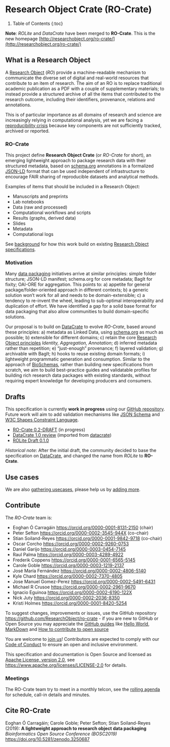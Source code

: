 <!--
   Copyright 2019 The University of Manchester and RO Crate contributors 
   <https://github.com/ResearchObject/ro-crate/graphs/contributors>

   Licensed under the Apache License, Version 2.0 (the "License");
   you may not use this file except in compliance with the License.
   You may obtain a copy of the License at

       http://www.apache.org/licenses/LICENSE-2.0

   Unless required by applicable law or agreed to in writing, software
   distributed under the License is distributed on an "AS IS" BASIS,
   WITHOUT WARRANTIES OR CONDITIONS OF ANY KIND, either express or implied.
   See the License for the specific language governing permissions and
   limitations under the License.
-->


# Research Object Crate (RO-Crate)

1. Table of Contents
{:toc}


**Note**: _ROLite_ and _DataCrate_ have been merged to **RO-Crate**.  This is the new homepage [http://researchobject.org/ro-crate/](http://researchobject.org/ro-crate/)


## What is a Research Object

A [Research Object](http://researchobject.org/) (_RO_) provide a machine-readable mechanism to communicate the diverse set of digital and real-world resources that contribute to an item of research. The aim of an RO is to replace traditional academic publication as a PDF with a couple of supplementary materials; to instead provide a structured archive of all the items that contributed to the research outcome, including their identifiers, provenance, relations and annotations.

This is of particular importance as all domains of research and science are increasingly relying in computational analysis, yet we are facing a [reproducibility crisis](https://doi.org/10.1038/533452a) because key components are not sufficiently tracked, archived or reported. 

### RO-Crate

This project define **Research Object Crate** (or _RO-Crate_ for short), an emerging lightweight approach to package research data with their structured metadata, based on [schema.org](https://schema.org/) annotations in a formalized [JSON-LD](http://json-ld.org/) format that can be used independent of infrastructure to encourage FAIR sharing of reproducible datasets and analytical methods.

Examples of items that should be included in a Research Object:

* Manuscripts and preprints
* Lab notebooks
* Data (raw and processed)
* Computational workflows and scripts
* Results (graphs, derived data)
* Slides
* Metadata
* Computational logs

See [background](background.md) for how this work build on existing [Research Object specifications](http://www.researchobject.org/specifications/).


### Motivation

Many [data packaging](https://rd-alliance.org/approaches-research-data-packaging-rda-11th-plenary-bof-meeting) initiatives arrive at similar principles: simple folder structure; JSON-LD manifest; schema.org for core metadata; BagIt for fixity; OAI-ORE for aggregation. This points to: a) appetite for general package/folder-oriented approach in different contexts; b) a generic solution won’t work for all and needs to be domain-extensible; c) a tendency to re-invent the wheel, leading to sub-optimal interoperability and duplication of effort.
We have identified a gap for a solid base format for data packaging that also allow communities to build domain-specific solutions. 

Our proposal is to build on [DataCrate](https://github.com/UTS-eResearch/datacrate) to evolve _RO-Crate_, based around these principles: a) metadata as Linked Data, using [schema.org](https://schema.org/) as much as possible; b) extensible for different domains; c) retain the core [Research Object principles](http://www.researchobject.org/overview/) _Identity, Aggregation, Annotation_; d) inferred metadata rather than repetition; e) “just-enough” provenance; f) layered validation; g) archivable with BagIt; h) hooks to reuse existing domain formats; i) lightweight programmatic generation and consumption. Similar to the approach of [BioSchemas](https://bioschemas.org/), rather than building new specifications from scratch, we aim to build best-practice guides and validatable profiles for building rich research data packages with existing standards, without requiring expert knowledge for developing producers and consumers.



## Drafts

This specification is currently **work in progress** using our [GitHub repository](https://github.com/ResearchObject/ro-crate).  Future work will aim to add validation mechanisms like [JSON Schema](https://json-schema.org/) and [W3C
Shapes Constraint Language](https://www.w3.org/TR/shacl/).

* [RO-Crate 0.2-DRAFT](https://docs.google.com/document/d/1sH9CscItg7PbkEOcHPX_tVXfWNP4R57ys2y3W-FfNuA/edit?usp=sharing) (in progress)
* [DataCrate 1.0 review](https://docs.google.com/document/d/150SzIG8Zs3wecPTUue7wxKn6V26oi7rYucS5lxnmWZU/edit) (imported from [datacrate](https://github.com/UTS-eResearch/datacrate/blob/master/spec/1.0/data_crate_specification_v1.0.md))
* [ROLite Draft 0.1.0](0.1.0) 

_Historical note_: After the initial draft, the community decided to base the specification on [DataCrate](https://github.com/UTS-eResearch/datacrate/), and changed the name from _ROLite_ to **RO-Crate**.

## Use cases

We are also [gathering usecases](https://github.com/ResearchObject/ro-crate/issues?q=is%3Aissue+is%3Aopen+label%3Ause-case), please help us by [adding more](https://github.com/ResearchObject/ro-crate/issues/new/choose).


## Contribute

The _RO-Crate_ team is:

* Eoghan Ó Carragáin <https://orcid.org/0000-0001-8131-2150> (chair)
* Peter Sefton <https://orcid.org/0000-0002-3545-944X> (co-chair)
* Stian Soiland-Reyes <https://orcid.org/0000-0001-9842-9718> (co-chair)
* Oscar Corcho <https://orcid.org/0000-0002-9260-0753>
* Daniel Garijo <https://orcid.org/0000-0003-0454-7145>
* Raul Palma <https://orcid.org/0000-0003-4289-4922>
* Frederik Coppens <https://orcid.org/0000-0001-6565-5145>
* Carole Goble <https://orcid.org/0000-0003-1219-2137>
* José María Fernández <https://orcid.org/0000-0002-4806-5140>
* Kyle Chard <https://orcid.org/0000-0002-7370-4805>
* Jose Manuel Gomez-Perez <https://orcid.org/0000-0002-5491-6431>
* Michael R Crusoe <https://orcid.org/0000-0002-2961-9670>
* Ignacio Eguinoa <https://orcid.org/0000-0002-6190-122X>
* Nick Juty <https://orcid.org/0000-0002-2036-8350>
* Kristi Holmes <https://orcid.org/0000-0001-8420-5254>

To suggest changes, improvements or issues, use the GitHub repository
<https://github.com/ResearchObject/ro-crate> - if you are new to GitHub or Open
Source you may appreciate the [GitHub guides](https://guides.github.com/) like
[Hello World](https://guides.github.com/activities/hello-world/),
[MarkDown](https://guides.github.com/features/mastering-markdown/) and [How to
contribute to open source](https://opensource.guide/how-to-contribute/)

You are welcome to [join
us](https://github.com/ResearchObject/ro-crate/issues/1)! Contributors are
expected to comply with our [Code of
Conduct](https://github.com/ResearchObject/ro-crate/blob/master/CODE_OF_CONDUCT.md)
to ensure an open and inclusive environment.

This specification and documentation is Open Source and licensed as [Apache License, version 2.0](https://github.com/ResearchObject/ro-crate/blob/master/LICENSE), see <https://www.apache.org/licenses/LICENSE-2.0> for details.

### Meetings

The RO-Crate team try to meet in a monthly telcon, see the [rolling agenda](https://s.apache.org/ro-crate-minutes) for schedule, call-in details and minutes.

## Cite RO-Crate

Eoghan Ó Carragáin; Carole Goble; Peter Sefton; Stian Soiland-Reyes (2019):
**A lightweight approach to research object data packaging**
_Bioinformatics Open Source Conference (BOSC2019)_
https://doi.org/10.5281/zenodo.3250687

